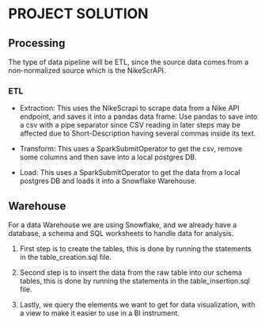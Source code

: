 # PROJECT SOLUTION

## Processing

The type of data pipeline will be ETL, since the source data comes from a non-normalized source which is the NikeScrAPI.

### ETL

- Extraction:
    This uses the NikeScrapi to scrape data from a Nike API endpoint, and saves it into a pandas data frame.
    Use pandas to save into a csv with a pipe separator since CSV reading in later steps may be affected due to 
    Short-Description having several commas inside its text. 

- Transform:
    This uses a SparkSubmitOperator to get the csv, remove some columns and then save into a local postgres DB.

- Load:
    This uses a SparkSubmitOperator to get the data from a local postgres DB and loads it into a Snowflake Warehouse.

## Warehouse

For a data Warehouse we are using Snowflake, and we already have a database, a schema and SQL worksheets to handle data for analysis.

1. First step is to create the tables, this is done by running the statements in the table_creation.sql file.

2. Second step is to insert the data from the raw table into our schema tables, this is done by running the statements in the table_insertion.sql file.

3. Lastly, we query the elements we want to get for data visualization, with a view to make it easier to use in a BI instrument.